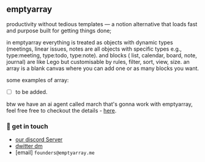 ## emptyarray

productivity without tedious templates — a notion alternative that loads fast and purpose built for getting things done;

in emptyarray everything is treated as objects with dynamic types (meetings, linear issues, notes are all objects with specific types e.g., type:meeting, type:todo, type:note).
and blocks ( list, calendar, board, note, journal) are like Lego but customisable by rules, filter, sort, view, size.
an array is a blank canvas where you can add one or as many blocks you want.

some examples of array:
- [ ] to be added.


btw we have an ai agent called march that's gonna work with emptyarray, feel free free to checkout the details - [here](https://github.com/emptyarrayhq/march).

 
### 💬 get in touch

- [our discord Server](https://discord.gg/sugJGckV86)
- [dwitter dm](https://x.comemptyarray)
- [email] `founders@emptyarray.me`

